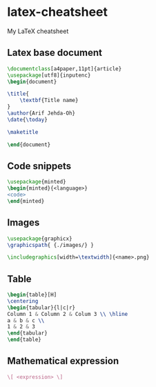 # latex-cheatsheet
My LaTeX cheatsheet 

## Latex base document
```latex
\documentclass[a4paper,11pt]{article}
\usepackage[utf8]{inputenc}
\begin{document}

\title{
    \textbf{Title name}
}
\author{Arif Jehda-Oh}
\date{\today}

\maketitle

\end{document}
```
## Code snippets
```latex
\usepackage{minted}
\begin{minted}{<language>}
<code>
\end{minted}
```
## Images
```latex
\usepackage{graphicx}
\graphicspath{ {./images/} }

\includegraphics[width=\textwidth]{<name>.png}
```
## Table
```latex
\begin{table}[H]
\centering
\begin{tabular}{l|c|r}
Column 1 & Column 2 & Colum 3 \\ \hline
a & b & c \\
1 & 2 & 3 
\end{tabular}
\end{table}
```

## Mathematical expression
```latex
\[ <expression> \]
```